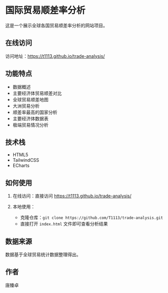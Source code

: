 # 国际贸易顺差率分析

这是一个展示全球各国贸易顺差率分析的网站项目。

## 在线访问

访问地址：https://t1113.github.io/trade-analysis/

## 功能特点

- 数据概述
- 主要经济体贸易顺差对比
- 全球贸易顺差地图
- 大洲贸易分析
- 顺差率最高的国家分析
- 主要经济体数据表
- 极端贸易情况分析

## 技术栈

- HTML5
- TailwindCSS
- ECharts

## 如何使用

1. 在线访问：直接访问 https://t1113.github.io/trade-analysis/

2. 本地使用：
   - 克隆仓库：`git clone https://github.com/T1113/trade-analysis.git`
   - 直接打开 `index.html` 文件即可查看分析结果

## 数据来源

数据基于全球贸易统计数据整理得出。

## 作者

唐臻卓 